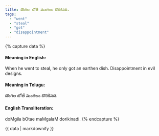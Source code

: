 ```yaml
---
title: దొంగిల బోతే మంగలం దొరికినది.
tags:
  - "went"
  - "steal"
  - "got"
  - "disappointment"
---
```


{% capture data %}
#### Meaning in English:
When he went to steal, he only got an earthen dish.
Disappointment in evil designs.

#### Meaning in Telugu:
దొంగిల బోతే మంగలం దొరికినది.

#### English Transliteration:
doMgila bOtae maMgalaM dorikinadi.
{% endcapture %}

{{ data | markdownify }}

